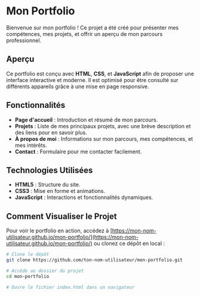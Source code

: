 # Mon Portfolio

Bienvenue sur mon portfolio ! Ce projet a été créé pour présenter mes compétences, mes projets, et offrir un aperçu de mon parcours professionnel.

## Aperçu

Ce portfolio est conçu avec **HTML**, **CSS**, et **JavaScript** afin de proposer une interface interactive et moderne. Il est optimisé pour être consulté sur différents appareils grâce à une mise en page responsive.

## Fonctionnalités

- **Page d'accueil** : Introduction et résumé de mon parcours.
- **Projets** : Liste de mes principaux projets, avec une brève description et des liens pour en savoir plus.
- **À propos de moi** : Informations sur mon parcours, mes compétences, et mes intérêts.
- **Contact** : Formulaire pour me contacter facilement.

## Technologies Utilisées

- **HTML5** : Structure du site.
- **CSS3** : Mise en forme et animations.
- **JavaScript** : Interactions et fonctionnalités dynamiques.

## Comment Visualiser le Projet

Pour voir le portfolio en action, accédez à [https://mon-nom-utilisateur.github.io/mon-portfolio/](https://mon-nom-utilisateur.github.io/mon-portfolio/) ou clonez ce dépôt en local :

```bash
# Clone le dépôt
git clone https://github.com/ton-nom-utilisateur/mon-portfolio.git

# Accède au dossier du projet
cd mon-portfolio

# Ouvre le fichier index.html dans un navigateur
